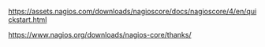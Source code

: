 https://assets.nagios.com/downloads/nagioscore/docs/nagioscore/4/en/quickstart.html

https://www.nagios.org/downloads/nagios-core/thanks/
